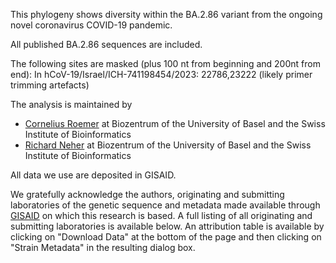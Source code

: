 This phylogeny shows diversity within the BA.2.86 variant from the ongoing novel coronavirus COVID-19 pandemic.

All published BA.2.86 sequences are included.

The following sites are masked (plus 100 nt from beginning and 200nt from end):
In hCoV-19/Israel/ICH-741198454/2023: 22786,23222 (likely primer trimming artefacts)

The analysis is maintained by

* [Cornelius Roemer](https://neherlab.org) at Biozentrum of the University of Basel and the Swiss Institute of Bioinformatics
* [Richard Neher](https://neherlab.org) at Biozentrum of the University of Basel and the Swiss Institute of Bioinformatics

All data we use are deposited in GISAID.

We gratefully acknowledge the authors, originating and submitting laboratories of the genetic sequence and metadata made available through [GISAID](https://gisaid.org) on which this research is based. A full listing of all originating and submitting laboratories is available below. An attribution table is available by clicking on "Download Data" at the bottom of the page and then clicking on "Strain Metadata" in the resulting dialog box.
